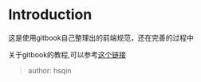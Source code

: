 # Introduction

这是使用gitbook自己整理出的前端规范，还在完善的过程中

关于gitbook的教程,可以参考[这个链接](https://www.jianshu.com/p/8c2e32b13edd)


> author: hsqin




